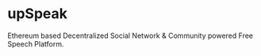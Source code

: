 # upSpeak
Ethereum based Decentralized Social Network &amp; Community powered Free Speech Platform. 
